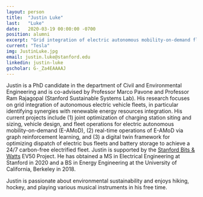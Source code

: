 ```yaml
---
layout: person
title:  "Justin Luke"
last:   "Luke"
date:   2020-03-19 00:00:00 -0700
position: alumni
excerpt: "Grid integration of electric autonomous mobility-on-demand fleets"
current: "Tesla"
img: JustinLuke.jpg
email: justin.luke@stanford.edu
linkedin: justin-luke
gscholar: G-_Za4EAAAAJ
---
```


Justin is a PhD candidate in the department of Civil and Environmental Engineering and is co-advised by Professor Marco Pavone and Professor Ram Rajagopal (Stanford Sustainable Systems Lab). His research focuses on grid integration of autonomous electric vehicle fleets, in particular identifying synergies with renewable energy resources integration. His current projects include (1) joint optimization of charging station siting and sizing, vehicle design, and fleet operations for electric autonomous mobility-on-demand (E-AMoD), (2) real-time operations of E-AMoD via graph reinforcement learning, and (3) a digital twin framework for optimizing dispatch of electric bus fleets and battery storage to achieve a 24/7 carbon-free electrified fleet. Justin is supported by the <a href="https://bitsandwatts.stanford.edu">Stanford Bits & Watts</a> EV50 Project. He has obtained a MS in Electrical Engineering at Stanford in 2020 and a BS in Energy Engineering at the University of California, Berkeley in 2018.

Justin is passionate about environmental sustainability and enjoys hiking, hockey, and playing various musical instruments in his free time.
